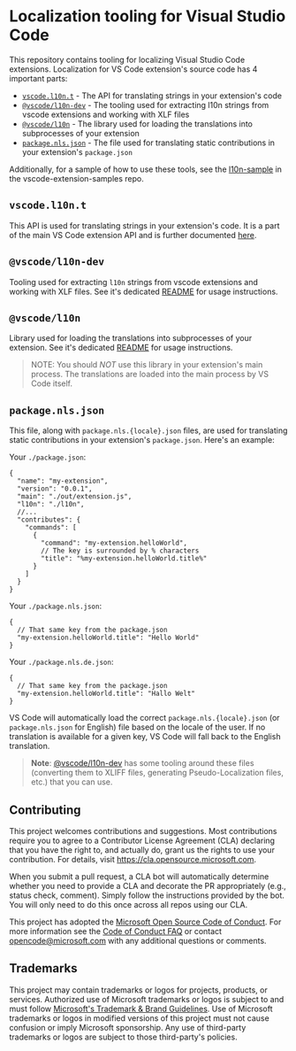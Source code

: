 # Localization tooling for Visual Studio Code

This repository contains tooling for localizing Visual Studio Code extensions. Localization for VS Code extension's source code has 4 important parts:

* [`vscode.l10n.t`](#vscodel10nt) - The API for translating strings in your extension's code
* [`@vscode/l10n-dev`](#vscodel10n-dev) - The tooling used for extracting l10n strings from vscode extensions and working with XLF files
* [`@vscode/l10n`](#vscodel10n) - The library used for loading the translations into subprocesses of your extension
* [`package.nls.json`](#packagenlsjson) - The file used for translating static contributions in your extension's `package.json`

Additionally, for a sample of how to use these tools, see the [l10n-sample](https://github.com/microsoft/vscode-extension-samples/tree/main/l10n-sample) in the vscode-extension-samples repo.

## `vscode.l10n.t`

This API is used for translating strings in your extension's code. It is a part of the main VS Code extension API and is further documented [here](https://code.visualstudio.com/api/references/vscode-api#l10n).

## `@vscode/l10n-dev`

Tooling used for extracting `l10n` strings from vscode extensions and working with XLF files. See it's dedicated [README](./l10n-dev) for usage instructions.

## `@vscode/l10n`

Library used for loading the translations into subprocesses of your extension. See it's dedicated [README](./l10n) for usage instructions.

> NOTE: You should _NOT_ use this library in your extension's main process. The translations are loaded into the main process by VS Code itself.

## `package.nls.json`

This file, along with `package.nls.{locale}.json` files, are used for translating static contributions in your extension's `package.json`. Here's an example:

Your `./package.json`:

```jsonc
{
  "name": "my-extension",
  "version": "0.0.1",
  "main": "./out/extension.js",
  "l10n": "./l10n",
  //...
  "contributes": {
    "commands": [
      {
        "command": "my-extension.helloWorld",
        // The key is surrounded by % characters
        "title": "%my-extension.helloWorld.title%"
      }
    ]
  }
}
```

Your `./package.nls.json`:

```jsonc
{
  // That same key from the package.json
  "my-extension.helloWorld.title": "Hello World"
}
```

Your `./package.nls.de.json`:

```jsonc
{
  // That same key from the package.json
  "my-extension.helloWorld.title": "Hallo Welt"
}
```

VS Code will automatically load the correct `package.nls.{locale}.json` (or `package.nls.json` for English) file based on the locale of the user. If no translation is available for a given key, VS Code will fall back to the English translation.

> **Note**: [@vscode/l10n-dev](#vscodel10n-dev) has some tooling around these files (converting them to XLIFF files, generating Pseudo-Localization files, etc.) that you can use.

## Contributing

This project welcomes contributions and suggestions.  Most contributions require you to agree to a
Contributor License Agreement (CLA) declaring that you have the right to, and actually do, grant us
the rights to use your contribution. For details, visit https://cla.opensource.microsoft.com.

When you submit a pull request, a CLA bot will automatically determine whether you need to provide
a CLA and decorate the PR appropriately (e.g., status check, comment). Simply follow the instructions
provided by the bot. You will only need to do this once across all repos using our CLA.

This project has adopted the [Microsoft Open Source Code of Conduct](https://opensource.microsoft.com/codeofconduct/).
For more information see the [Code of Conduct FAQ](https://opensource.microsoft.com/codeofconduct/faq/) or
contact [opencode@microsoft.com](mailto:opencode@microsoft.com) with any additional questions or comments.

## Trademarks

This project may contain trademarks or logos for projects, products, or services. Authorized use of Microsoft 
trademarks or logos is subject to and must follow 
[Microsoft's Trademark & Brand Guidelines](https://www.microsoft.com/en-us/legal/intellectualproperty/trademarks/usage/general).
Use of Microsoft trademarks or logos in modified versions of this project must not cause confusion or imply Microsoft sponsorship.
Any use of third-party trademarks or logos are subject to those third-party's policies.
